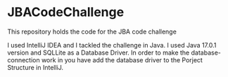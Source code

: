 # JBACodeChallenge
This repository holds the code for the JBA code challenge

I used IntelliJ IDEA and I tackled the challenge in Java. I used Java 17.0.1 version and SQLLite as a Database Driver. In order to make the database-connection work in you have add the database driver to the Porject Structure in IntelliJ.
